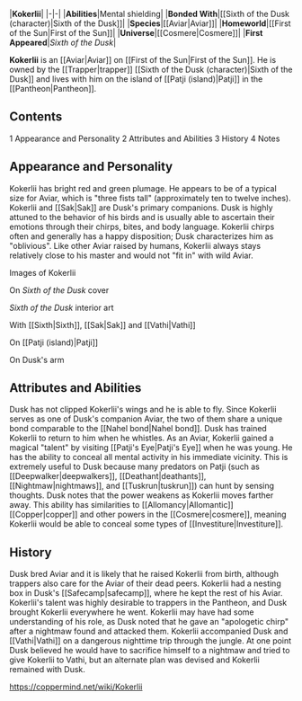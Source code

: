 |**Kokerlii**|
|-|-|
|**Abilities**|Mental shielding|
|**Bonded With**|[[Sixth of the Dusk (character)\|Sixth of the Dusk]]|
|**Species**|[[Aviar\|Aviar]]|
|**Homeworld**|[[First of the Sun\|First of the Sun]]|
|**Universe**|[[Cosmere\|Cosmere]]|
|**First Appeared**|*Sixth of the Dusk*|

**Kokerlii** is an [[Aviar\|Aviar]] on [[First of the Sun\|First of the Sun]]. He is owned by the [[Trapper\|trapper]] [[Sixth of the Dusk (character)\|Sixth of the Dusk]] and lives with him on the island of [[Patji (island)\|Patji]] in the [[Pantheon\|Pantheon]].

## Contents

1 Appearance and Personality
2 Attributes and Abilities
3 History
4 Notes


## Appearance and Personality
Kokerlii has bright red and green plumage. He appears to be of a typical size for Aviar, which is "three fists tall" (approximately ten to twelve inches). Kokerlii and [[Sak\|Sak]] are Dusk's primary companions. Dusk is highly attuned to the behavior of his birds and is usually able to ascertain their emotions through their chirps, bites, and body language. Kokerlii chirps often and generally has a happy disposition; Dusk characterizes him as "oblivious". Like other Aviar raised by humans, Kokerlii always stays relatively close to his master and would not "fit in" with wild Aviar.


Images of Kokerlii



 On *Sixth of the Dusk* cover





 *Sixth of the Dusk* interior art





 With [[Sixth\|Sixth]], [[Sak\|Sak]] and [[Vathi\|Vathi]]





 On [[Patji (island)\|Patji]]





 On Dusk's arm



## Attributes and Abilities
Dusk has not clipped Kokerlii's wings and he is able to fly. Since Kokerlii serves as one of Dusk's companion Aviar, the two of them share a unique bond comparable to the [[Nahel bond\|Nahel bond]]. Dusk has trained Kokerlii to return to him when he whistles.
As an Aviar, Kokerlii gained a magical "talent" by visiting [[Patji's Eye\|Patji's Eye]] when he was young. He has the ability to conceal all mental activity in his immediate vicinity. This is extremely useful to Dusk because many predators on Patji (such as [[Deepwalker\|deepwalkers]], [[Deathant\|deathants]], [[Nightmaw\|nightmaws]], and [[Tuskrun\|tuskrun]]) can hunt by sensing thoughts. Dusk notes that the power weakens as Kokerlii moves farther away. This ability has similarities to [[Allomancy\|Allomantic]] [[Copper\|copper]] and other powers in the [[Cosmere\|cosmere]], meaning Kokerlii would be able to conceal some types of [[Investiture\|Investiture]].

## History
Dusk bred Aviar and it is likely that he raised Kokerlii from birth, although trappers also care for the Aviar of their dead peers. Kokerlii had a nesting box in Dusk's [[Safecamp\|safecamp]], where he kept the rest of his Aviar. Kokerlii's talent was highly desirable to trappers in the Pantheon, and Dusk brought Kokerlii everywhere he went. Kokerlii may have had some understanding of his role, as Dusk noted that he gave an "apologetic chirp" after a nightmaw found and attacked them.
Kokerlii accompanied Dusk and [[Vathi\|Vathi]] on a dangerous nighttime trip through the jungle. At one point Dusk believed he would have to sacrifice himself to a nightmaw and tried to give Kokerlii to Vathi, but an alternate plan was devised and Kokerlii remained with Dusk.



https://coppermind.net/wiki/Kokerlii